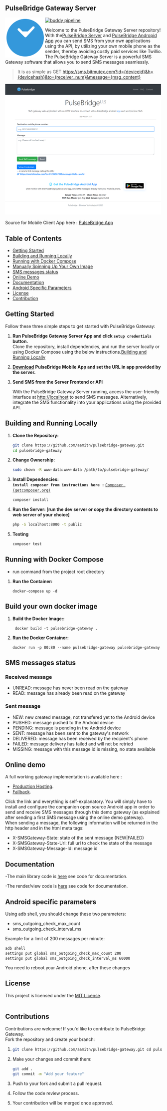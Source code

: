 ## PulseBridge Gateway Server

<img src="./resources/logo.svg" alt="pulsebridge-logo" align="left">

[![buddy pipeline](https://app.buddy.works/amitnandileo-2/pulsebridge-gateway/pipelines/pipeline/485432/badge.svg?token=fb16d4ceb25aaee899aeebeb8f9d57239dd800defc2afb65a0176c36d32bd464 "buddy pipeline")](https://app.buddy.works/amitnandileo-2/pulsebridge-gateway/pipelines/pipeline/485432)

Welcome to the PulseBridge Gateway Server repository! With the[PulseBridge Server](https://github.com/aamitn/pulsebridge-gateway) and  [PulseBridge Andropid App](https://github.com/aamitn/pulsebridge-app) you can send SMS from your own applications using the API, by utilizing your own mobile phone as the sender, thereby avoiding costly paid services like Twillio. The PulseBridge Gateway Server is a powerful SMS Gateway software that allows you to send SMS messages seamlessly.

>It is as simple as GET https://sms.bitmutex.com?id={deviceid}&h={devicehash}&to={receiver_num}&message={msg_content}

<img src="./resources/ss.png" alt="pulsebridge-logo" width="500">

Source for Mobile Client App here : [PulseBridge App](https://github.com/aamitn/pulsebridge-app)

## Table of Contents

*   [Getting Started](#getting-started)
*   [Building and Running Locally](#building-and-running-locally)
*   [Running with Docker Compose](#running-with-docker-compose)
*   [Manually Spinning Up Your Own Image](#manually-spinning-up-your-own-image)
*   [SMS messages status](#sms-messages-status)
*   [Online Demo](#online-demo)
*   [Documentation](#documentation)
*   [Android Specific Parameters](#android-specific-parameters)
*   [License](#license)
*   [Contribution](#contribution)

## Getting Started

Follow these three simple steps to get started with PulseBridge Gateway:

1.  **Run PulseBridge Gateway Server App and click `setup credentials` button.**  
    Clone the repository, install dependencies, and run the server locally or using Docker Compose using the below instructions.[Building and Running Locally](#building-and-running-locally)
2.  [**Download**](https://app.download#) **PulseBridge Mobile App and set the URL in app provided by the server.**
3.  **Send SMS from the Server Frontend or API**

    With the PulseBridge Gateway Server running, access the user-friendly interface at [http://localhost](http://localhost/) to send SMS messages. Alternatively, integrate the SMS functionality into your applications using the provided API.


## Building and Running Locally

1.  **Clone the Repository:**

    ```bash
    git clone https://github.com/aamitn/pulsebridge-gateway.git
    cd pulsebridge-gateway  
    ```

2.  **Change Ownership:**

    ```bash
    sudo chown -R www-data:www-data /path/to/pulsebridge-gateway/
    ```


3.  **Install Dependencies:**  
    **`install composer from instructions here :`** [`Composer (getcomposer.org)`](https://getcomposer.org/download/)

    ```bash
    composer install
    ```

4.  **Run the Server: \[run the dev server or copy the directory contents to web server of your choice\]**

    ```bash
    php -S localhost:8000 -t public
    ```


5.  **Testing**

    ```bash
    composer test
    ```

## Running with Docker Compose

*   run command from the project root directory

1.  **Run the Container:**

    ```plaintext
    docker-compose up -d
    ```


## Build your own docker image

1.  **Build the Docker Image::**

    ```plaintext
     docker build -t pulsebridge-gateway .
    ```

2.  **Run the Docker Container:**

    ```plaintext
    docker run -p 80:80 --name pulsebridge-gateway pulsebridge-gateway
    ```

## **SMS messages status**

### Received message
- UNREAD: message has never been read on the gateway
- READ: message has already been read on the gateway

### Sent message
- NEW: new created message, not transfered yet to the Android device
- PUSHED: message pushed to the Android device
- PENDING: message is pending in the Android device
- SENT: message has been sent to the gateway's network
- DELIVERED: message has been received by the recipient's phone
- FAILED: message delivery has failed and will not be retried
- MISSING: message with this message id is missing, no state available

## **Online demo**
A full working gateway implementation is available here : 

- [Production Hosting](https://sms.bitmutex.com/). 
- [Fallback](https://1-2-3-4-5-6.net/smsgateway/). 

Click the link and everything is self-explanatory. You will simply have to install and configure the companion open source Android app in order to send and receive SMS messages through this demo gateway (as explained after sending a first SMS message using the online demo gateway).  
When sending a message, the following information will be returned in the http header and in the html meta tags:
- X-SMSGateway-State: state of the sent message (NEW|FAILED)
- X-SMSGateway-State-Url: full url to check the state of the message
- X-SMSGateway-Message-Id: message id

## **Documentation**
-The main library code is [here](./src/Pulsebridge.php) see code for documentation.

-The render/view code is [here](./src/PageRenderer.php) see code for documentation.


## **Android specific parameters**
Using adb shell, you should change these two parameters:
- sms_outgoing_check_max_count
- sms_outgoing_check_interval_ms

Example for a limit of 200 messages per minute:

```
adb shell
settings put global sms_outgoing_check_max_count 200
settings put global sms_outgoing_check_interval_ms 60000
```

You need to reboot your Android phone. after these changes

## **License**

This project is licensed under the [MIT License](./LICENSE).  
 

## **Contributions**

Contributions are welcome! If you'd like to contribute to PulseBridge Gateway.  
Fork the repository and create your branch:

1.  ```bash
    git clone https://github.com/aamitn/pulsebridge-gateway.git cd pulsebridge-gateway git checkout -b feature/your-feature
    ```
2.  Make your changes and commit them:

    ```bash
    git add . 
    git commit -m "Add your feature"
    ```
4.  Push to your fork and submit a pull request.
5.  Follow the code review process.
6.  Your contribution will be merged once approved.

